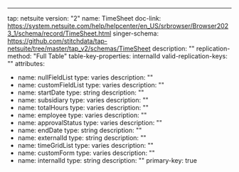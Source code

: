 ---
tap: netsuite
version: "2"
name: TimeSheet
doc-link: https://system.netsuite.com/help/helpcenter/en_US/srbrowser/Browser2023_1/schema/record/TimeSheet.html
singer-schema: https://github.com/stitchdata/tap-netsuite/tree/master/tap_v2/schemas/TimeSheet
description: ""
replication-method: "Full Table"
table-key-properties: internalId
valid-replication-keys: ""
attributes:
- name: nullFieldList
  type: varies
  description: ""
- name: customFieldList
  type: varies
  description: ""
- name: startDate
  type: string
  description: ""
- name: subsidiary
  type: varies
  description: ""
- name: totalHours
  type: varies
  description: ""
- name: employee
  type: varies
  description: ""
- name: approvalStatus
  type: varies
  description: ""
- name: endDate
  type: string
  description: ""
- name: externalId
  type: string
  description: ""
- name: timeGridList
  type: varies
  description: ""
- name: customForm
  type: varies
  description: ""
- name: internalId
  type: string
  description: ""
  primary-key: true
